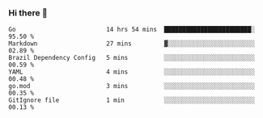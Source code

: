 ### Hi there 👋

<!--
**yeya24/yeya24** is a ✨ _special_ ✨ repository because its `README.md` (this file) appears on your GitHub profile.

Here are some ideas to get you started:

- 🔭 I’m currently working on ...
- 🌱 I’m currently learning ...
- 👯 I’m looking to collaborate on ...
- 🤔 I’m looking for help with ...
- 💬 Ask me about ...
- 📫 How to reach me: ...
- 😄 Pronouns: ...
- ⚡ Fun fact: ...
-->

<!--START_SECTION:waka-->

```text
Go                         14 hrs 54 mins  ████████████████████████░   95.50 %
Markdown                   27 mins         ▓░░░░░░░░░░░░░░░░░░░░░░░░   02.89 %
Brazil Dependency Config   5 mins          ░░░░░░░░░░░░░░░░░░░░░░░░░   00.59 %
YAML                       4 mins          ░░░░░░░░░░░░░░░░░░░░░░░░░   00.48 %
go.mod                     3 mins          ░░░░░░░░░░░░░░░░░░░░░░░░░   00.35 %
GitIgnore file             1 min           ░░░░░░░░░░░░░░░░░░░░░░░░░   00.13 %
```

<!--END_SECTION:waka-->
